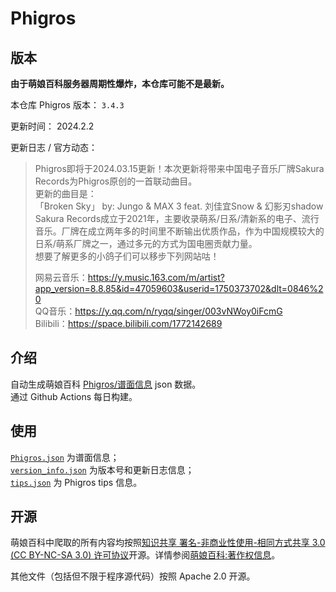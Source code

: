 # Phigros

## 版本

**由于萌娘百科服务器周期性爆炸，本仓库可能不是最新。**

本仓库 Phigros 版本： <!-- begin Phigros version --> `3.4.3` <!-- end Phigros version -->

更新时间： <!-- begin Phigros time --> 2024.2.2 <!-- end Phigros time -->

更新日志 / 官方动态：
<!-- begin Phigros log -->
> Phigros即将于2024.03.15更新！本次更新将带来中国电子音乐厂牌Sakura Records为Phigros原创的一首联动曲目。  
> 更新的曲目是：  
> 「Broken Sky」 by: Jungo & MAX 3 feat. 刘佳宜Snow & 幻影刃shadow  
> Sakura Records成立于2021年，主要收录萌系/日系/清新系的电子、流行音乐。厂牌在成立两年多的时间里不断输出优质作品，作为中国规模较大的日系/萌系厂牌之一，通过多元的方式为国电圈贡献力量。  
> 想要了解更多的小鸽子们可以移步下列网站咕！  
>   
> 网易云音乐：https://y.music.163.com/m/artist?app_version=8.8.85&id=47059603&userid=1750373702&dlt=0846%20  
> QQ音乐：https://y.qq.com/n/ryqq/singer/003vNWoy0iFcmG  
> Bilibili：https://space.bilibili.com/1772142689  
<!-- end Phigros log -->

## 介绍

自动生成萌娘百科 [Phigros/谱面信息](https://mzh.moegirl.org.cn/Phigros/谱面信息) json 数据。  
通过 Github Actions 每日构建。

## 使用

[`Phigros.json`](https://ssmzhn.github.io/Phigros/Phigros.json) 为谱面信息；  
[`version_info.json`](https://ssmzhn.github.io/Phigros/version_info.json) 为版本号和更新日志信息；  
[`tips.json`](https://ssmzhn.github.io/Phigros/tips.json) 为 Phigros tips 信息。

## 开源
萌娘百科中爬取的所有内容均按照[知识共享 署名-非商业性使用-相同方式共享 3.0 (CC BY-NC-SA 3.0) 许可协议](https://creativecommons.org/licenses/by-nc-sa/3.0/cn/)开源。详情参阅[萌娘百科:著作权信息](https://mzh.moegirl.org.cn/%E8%90%8C%E5%A8%98%E7%99%BE%E7%A7%91:%E8%91%97%E4%BD%9C%E6%9D%83%E4%BF%A1%E6%81%AF)。

其他文件（包括但不限于程序源代码）按照 Apache 2.0 开源。
